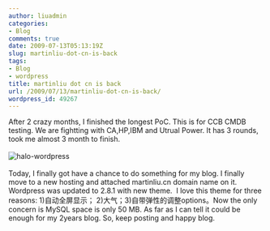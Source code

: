 ```yaml
---
author: liuadmin
categories:
- Blog
comments: true
date: 2009-07-13T05:13:19Z
slug: martinliu-dot-cn-is-back
tags:
- Blog
- wordpress
title: martinliu dot cn is back
url: /2009/07/13/martinliu-dot-cn-is-back/
wordpress_id: 49267
---
```


After 2 crazy months, I finished the longest PoC. This is for CCB CMDB testing. We are fightting with CA,HP,IBM and Utrual Power. It has 3 rounds, took me almost 3 month to finish.<br /><br />![halo-wordpress](http://cdn1.martinliu.cn/wp-content/uploads/266/26670/2009/07/halo-wordpress.jpg)<br /><br />Today, I finally got have a chance to do something for my blog. I finally move to a new hosting and attached martinliu.cn domain name on it. Wordpress was updated to 2.8.1 with new theme.  I love this theme for three reasons: 1)自动全屏显示； 2)大气；3)自带弹性的调整options。Now the only concern is MySQL space is only 50 MB. As far as I can tell it could be enough for my 2years blog. So, keep posting and happy blog.
